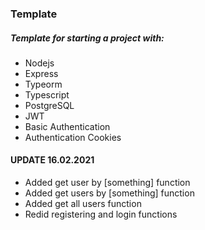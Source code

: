 ### Template

##### Template for starting a project with:

-   Nodejs
-   Express
-   Typeorm
-   Typescript
-   PostgreSQL
-   JWT
-   Basic Authentication
-   Authentication Cookies

#### UPDATE 16.02.2021

- Added get user by [something] function
- Added get users by [something] function
- Added get all users function
- Redid registering and login functions